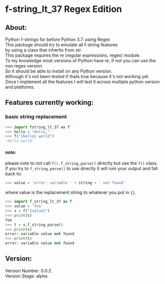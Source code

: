 # f-string_lt_37 Regex Edition
## About: 
Python f-strings for before Python 3.7. using Regex
<br>
This package should try to emulate all f-string features <br>by using a class that inherits from str.
<br>
This package requires the re (regular expressions, regex) module.
<br>
To my knowledge most versions of Python have re, if not you can use the non regex version
<br>
So it should be able to install on any Python version.
<br>
Although it's not been tested if thats true because it's not working yet.
<br>
Once I implement all the features I will test it across multiple python version and platforms.
<br>
## Features currently working:
### basic string replacement
```python
>>> import fstring_lt_37 as f
>>> hello = "Hello,"
>>> f("{hello} world")
'hello world'
```
#### note:
please note to not call `f().f_string_parse()` directly but use the `f()` class.
<br>
if you try to `f_string_parse()` to use directly it will ruin your output and fall back to:
```python
>>> value = 'error: variable ' + string + ' not found'
```
where value is the replacement string to whatever you put in `{}`.

```python
>>> import f_string_lt_37 as f
>>> value = 'foo'
>>> s = f("{value}")
>>> print(s)
foo
>>> t = s.f_string_parse()
>>> print(s)
error: variable value not found
>>> print(t)
error: variable value not found
```
## Version: 
Version Number: 0.0.2
<br>
Version Stage: alpha

